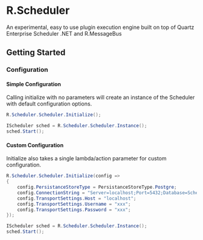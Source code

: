 # R.Scheduler
An experimental, easy to use plugin execution engine built on top of Quartz Enterprise Scheduler .NET and R.MessageBus

## Getting Started

### Configuration

#### Simple Configuration

Calling initialize with no parameters will create an instance of the Scheduler with default configuration options.

```c#
R.Scheduler.Scheduler.Initialize();

IScheduler sched = R.Scheduler.Scheduler.Instance();
sched.Start();
```

#### Custom Configuration

Initialize also takes a single lambda/action parameter for custom configuration.

```c#
R.Scheduler.Scheduler.Initialize(config =>
{
    config.PersistanceStoreType = PersistanceStoreType.Postgre;
    config.ConnectionString = "Server=localhost;Port=5432;Database=Scheduler;User Id=xxx;Password=xxx;";
    config.TransportSettings.Host = "localhost";
    config.TransportSettings.Username = "xxx";
    config.TransportSettings.Password = "xxx";
});

IScheduler sched = R.Scheduler.Scheduler.Instance();
sched.Start();
```
